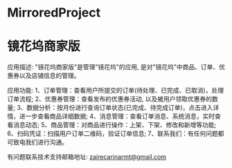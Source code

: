 # MirroredProject
# 镜花坞商家版

应用描述: "镜花坞商家版"是管理"镜花坞"的应用, 是对"镜花坞"中商品、订单、优惠券以及店铺信息的管理。

应用功能: 
      1、订单管理：查看用户所提交的订单(待处理、已完成、已取消)，处理订单流程; 
      2、优惠券管理：查看发布的优惠券活动, 以及被用户领取优惠券的数量; 
      3、数据分析：按月份进行查询订单状态(已完成、待完成订单)，点击进入详情，进一步查看商品详细数据; 
      4、消息管理：查看订单消息、系统消息，实时查看消息动态; 
      5、商品管理：对商品进行操作：上架、下架、修改和新增等功能;
      6、扫码凭证：扫描用户订单二维码，验证订单信息; 
      7、联系我们：有任何问题都可致电我们进行沟通。

有问题联系技术支持邮箱地址: zairecarinarmt@gmail.com
